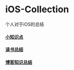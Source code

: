 # iOS-Collection
个人对于iOS的总结

#### [小知识点](https://github.com/hulinSun/iOS-Collection/blob/master/%E5%B0%8F%E7%9F%A5%E8%AF%86%E7%82%B9.md)
#### [读书总结](https://github.com/hulinSun/iOS-Collection/blob/master/blog_reading.md)
#### [博客知识总结](https://github.com/hulinSun/iOS-Collection/blob/master/blog_reading.md)




